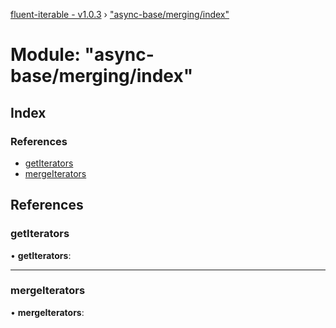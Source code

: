 [fluent-iterable - v1.0.3](../README.md) › ["async-base/merging/index"](_async_base_merging_index_.md)

# Module: "async-base/merging/index"

## Index

### References

* [getIterators](_async_base_merging_index_.md#getiterators)
* [mergeIterators](_async_base_merging_index_.md#mergeiterators)

## References

###  getIterators

• **getIterators**:

___

###  mergeIterators

• **mergeIterators**:
